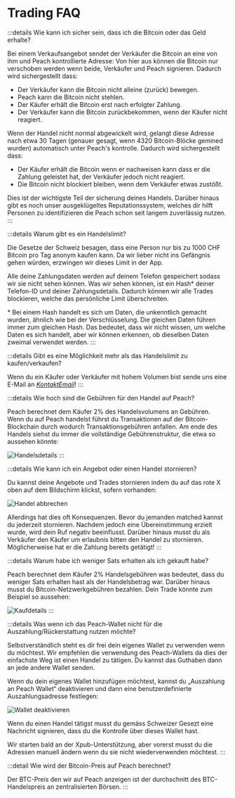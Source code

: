 # Trading FAQ

:::details Wie kann ich sicher sein, dass ich die Bitcoin oder das Geld erhalte?

Bei einem Verkaufsangebot sendet der Verkäufer die Bitcoin an eine von ihm und Peach kontrollierte Adresse: Von hier aus können die Bitcoin nur verschoben werden wenn beide, Verkäufer und Peach signieren. Dadurch wird sichergestellt dass:

- Der Verkäufer kann die Bitcoin nicht alleine (zurück) bewegen.
- Peach kann die Bitcoin nicht stehlen.
- Der Käufer erhält die Bitcoin erst nach erfolgter Zahlung.
- Der Verkäufer kann die Bitcoin zurückbekommen, wenn der Käufer nicht reagiert.

Wenn der Handel nicht normal abgewickelt wird, gelangt diese Adresse nach etwa 30 Tagen (genauer gesagt, wenn 4320 Bitcoin-Blöcke gemined wurden) automatisch unter Peach's kontrolle. Dadurch wird sichergestellt dass:

- Der Käufer erhält die Bitcoin wenn er nachweisen kann dass er die Zahlung geleistet hat, der Verkäufer jedoch nicht reagiert.
- Die Bitcoin nicht blockiert bleiben, wenn dem Verkäufer etwas zustößt.

Dies ist der wichtigste Teil der sicherung deines Handels. Darüber hinaus gibt es noch unser ausgeklügeltes Reputationssystem, welches dir hilft Personen zu identifizieren die Peach schon seit langem zuverlässig nutzen.
:::

:::details Warum gibt es ein Handelslimit?

Die Gesetze der Schweiz besagen, dass eine Person nur bis zu 1000 CHF Bitcoin pro Tag anonym kaufen kann. Da wir lieber nicht ins Gefängnis gehen würden, erzwingen wir dieses Limit in der App.

Alle deine Zahlungsdaten werden auf deinem Telefon gespeichert sodass wir sie nicht sehen können. Was wir sehen können, ist ein Hash\* deiner Telefon-ID und deiner Zahlungsdetails. Dadurch können wir alle Trades blockieren, welche das persönliche Limit überschreiten.

\* Bei einem Hash handelt es sich um Daten, die unkenntlich gemacht wurden, ähnlich wie bei der Verschlüsselung. Die gleichen Daten führen immer zum gleichen Hash. Das bedeutet, dass wir nicht wissen, um welche Daten es sich handelt, aber wir können erkennen, ob dieselben Daten zweimal verwendet werden.
:::

:::details Gibt es eine Möglichkeit mehr als das Handelslimit zu kaufen/verkaufen?

Wenn du ein Käufer oder Verkäufer mit hohem Volumen bist sende uns eine E-Mail an [$KontaktEmail$](mailto:$contactEmail$)!
:::

:::details Wie hoch sind die Gebühren für den Handel auf Peach?

Peach berechnet dem Käufer 2% des Handelsvolumens an Gebühren. Wenn du auf Peach handelst führst du Transaktionen auf der Bitcoin-Blockchain durch wodurch Transaktionsgebühren anfallen. Am ende des Handels siehst du immer die vollständige Gebührenstruktur, die etwa so aussehen könnte:

![Handelsdetails](/img/faq/trading/TradeBreakdowns.png)
:::

:::details Wie kann ich ein Angebot oder einen Handel stornieren?

Du kannst deine Angebote und Trades stornieren indem du auf das rote X oben auf dem Bildschirm klickst, sofern vorhanden:

![Handel abbrechen](/img/faq/trading/cancel.png)

Allerdings hat dies oft Konsequenzen. Bevor du jemanden matched kannst du jederzeit stornieren. Nachdem jedoch eine Übereinstimmung erzielt wurde, wird dein Ruf negativ beeinflusst. Darüber hinaus musst du als Verkäufer den Käufer um erlaubnis bitten den Handel zu stornieren. Möglicherweise hat er die Zahlung bereits getätigt!
:::

:::details Warum habe ich weniger Sats erhalten als ich gekauft habe?

Peach berechnet dem Käufer 2% Handelsgebühren was bedeutet, dass du weniger Sats erhalten hast als der Handelsbetrag war. Darüber hinaus musst du Bitcoin-Netzwerkgebühren bezahlen. Dein Trade könnte zum Beispiel so aussehen:

![Kaufdetails](/img/faq/trading/TradeBreakdownBuy.png)
:::

:::details Was wenn ich das Peach-Wallet nicht für die Auszahlung/Rückerstattung nutzen möchte?

Selbstverständlich steht es dir frei dein eigenes Wallet zu verwenden wenn du möchtest. Wir empfehlen die verwendung des Peach-Wallets da dies der einfachste Weg ist einen Handel zu tätigen. Du kannst das Guthaben dann an jede andere Wallet senden.

Wenn du dein eigenes Wallet hinzufügen möchtest, kannst du „Auszahlung an Peach Wallet“ deaktivieren und dann eine benutzerdefinierte Auszahlungsadresse festlegen:

![Wallet deaktivieren](/img/faq/trading/disablewallet.png)

Wenn du einen Handel tätigst musst du gemäss Schweizer Gesezt eine Nachricht signieren, dass du die Kontrolle über dieses Wallet hast.

Wir starten bald an der Xpub-Unterstützung, aber vorerst musst du die Adressen manuell ändern wenn du sie nicht wiederverwenden möchtest.
:::

:::detail Wie wird der Bitcoin-Preis auf Peach berechnet?

Der BTC-Preis den wir auf Peach anzeigen ist der durchschnitt des BTC-Handelspreis an zentralisierten Börsen.
:::

